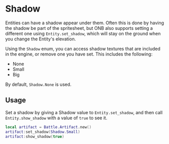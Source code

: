 # Shadow

Entities can have a shadow appear under them. Often this is done by having 
the shadow be part of the spritesheet, but ONB also supports setting a different 
one using `Entity.set_shadow`, which will stay on the ground when you change the 
Entity's elevation.

Using the `Shadow` enum, you can access shadow textures that are included in the 
engine, or remove one you have set. This includes the following:

* None
* Small
* Big

By default, `Shadow.None` is used.

## Usage

Set a shadow by giving a Shadow value to `Entity.set_shadow`, and then call 
`Entity.show_shadow` with a value of `true` to see it.

```lua
local artifact = Battle.Artifact.new()
artifact:set_shadow(Shadow.Small)
artifact:show_shadow(true)
```